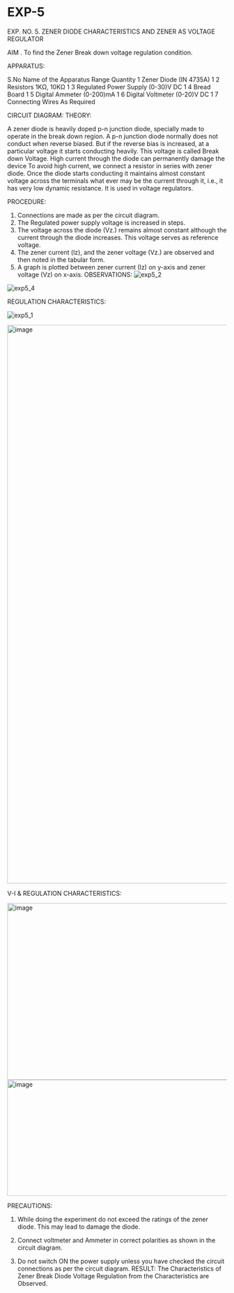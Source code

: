 # EXP-5
EXP. NO. 5. 		ZENER DIODE CHARACTERISTICS AND ZENER AS VOLTAGE REGULATOR

AIM
. To find the Zener Break down voltage regulation condition.

APPARATUS:

S.No	Name of the Apparatus	Range	Quantity
1	Zener Diode (IN 4735A)		1
2	Resistors	1KΩ, 10KΩ	1
3	Regulated Power Supply	(0-30)V DC	1
4	Bread Board		1
5	Digital Ammeter	(0-200)mA	1
6	Digital Voltmeter	(0-20)V DC	1
7	Connecting Wires	As Required	

CIRCUIT DIAGRAM:
THEORY:
	
A zener diode is heavily doped p-n junction diode, specially made to operate in the break down region. A p-n junction diode normally does not conduct when reverse biased. But if the reverse bias is increased, at a particular voltage it starts conducting heavily. This voltage is called Break down Voltage. High current through the diode can permanently damage the device To avoid high current, we connect a resistor in series with zener diode. Once the diode starts conducting it maintains almost constant voltage across the terminals what ever may be the current through it, i.e., it has very low dynamic resistance. It is used in voltage regulators.

PROCEDURE:

1. Connections are made as per the circuit diagram.
2. The Regulated power supply voltage is increased in steps.
3. The voltage across the diode (Vz.) remains almost constant although the current through the diode increases. This voltage serves as reference voltage.
4. The zener current (lz), and the zener voltage (Vz.) are observed and then noted in the tabular form.
4. A graph is plotted between zener current (Iz) on y-axis and zener voltage (Vz) on x-axis.
OBSERVATIONS:
![exp5_2](https://github.com/user-attachments/assets/57c50ede-44a8-4d86-bec2-d2b758db8f61)



![exp5_4](https://github.com/user-attachments/assets/adcf05ac-ed9b-4291-96ed-f4639ed62c76)



REGULATION CHARACTERISTICS:

![exp5_1](https://github.com/user-attachments/assets/313f9cb0-c8c5-4b9a-8866-7f54d6bd416b)


<img width="722" height="1280" alt="image" src="https://github.com/user-attachments/assets/72c498f8-c0a9-4e6e-9d82-4d25380f1bdd" />




V-I & REGULATION CHARACTERISTICS:

<img width="1280" height="405" alt="image" src="https://github.com/user-attachments/assets/d5178bf6-bbf8-4e0e-967b-925aeca1d4d8" />






<img width="728" height="266" alt="image" src="https://github.com/user-attachments/assets/2593f7ce-a9a0-4d58-8fba-4071c7eca3c4" />



PRECAUTIONS:

1. While doing the experiment do not exceed the ratings of the zener diode. This may lead to damage the diode.
2. Connect voltmeter and Ammeter in correct polarities as shown in the circuit diagram.

3. Do not switch ON the power supply unless you have checked the circuit connections as per the circuit diagram.
RESULT:
The Characteristics of Zener Break Diode Voltage Regulation from the Characteristics are Observed.
